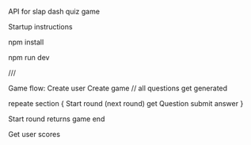 API for slap dash quiz game

Startup instructions

npm install

npm run dev

///


Game flow:
Create user
Create game // all questions get generated

repeate section {
    Start round (next round)
    get Question
    submit answer
}

Start round returns game end

Get user scores

